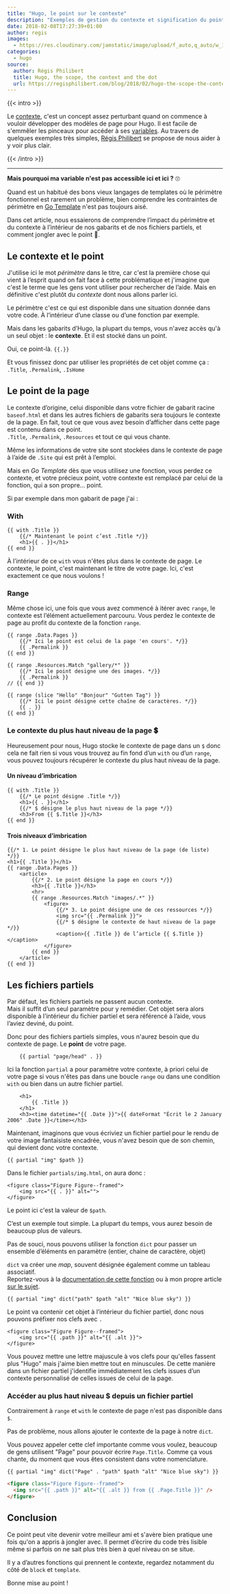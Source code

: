 ```yaml
---
title: "Hugo, le point sur le contexte"
description: "Exemples de gestion du contexte et signification du point dans les templates Hugo."
date: 2018-02-08T17:27:39+01:00
author: regis
images:
  - https://res.cloudinary.com/jamstatic/image/upload/f_auto,q_auto/w_1100,c_fit,co_white,g_north_west,x_80,y_80,l_text:poppins_80_ultrabold_line_spacing_-30:Hugo%252C%2520le%2520point%2520sur%2520le%2520contexte/jamstatic/twitter-card.png
categories:
  - hugo
source:
  author: Régis Philibert
  title: Hugo, the scope, the context and the dot
  url: https://regisphilibert.com/blog/2018/02/hugo-the-scope-the-context-and-the-dot/
---
```


{{< intro >}}

Le [contexte](https://gohugo.io/templates/introduction/#context-aka-the-dot),
c'est un concept assez perturbant quand on commence à vouloir développer des
modèles de page pour Hugo. Il est facile de s'emmêler les pinceaux pour accéder à
ses [variables](https://golang.org/pkg/text/template/#hdr-Variables). Au travers
de quelques exemples très simples, [Régis
Philibert](https://regisphilibert.com/tags/hugo/) se propose de nous aider à y
voir plus clair.

{{< /intro >}}

---

**Mais pourquoi ma variable n'est pas accessible ici et ici ?** 🙄

Quand est un habitué des bons vieux langages de templates où le périmètre
fonctionnel est rarement un problème, bien comprendre les contraintes de
périmètre en [Go Template](https://golang.org/pkg/html/template/) n'est pas
toujours aisé.

Dans cet article, nous essaierons de comprendre l’impact du périmètre et du
contexte à l’intérieur de nos gabarits et de nos fichiers partiels, et comment jongler avec le point 🤹.

## Le contexte et le point

J'utilise ici le mot _périmètre_ dans le titre, car c'est la première chose qui
vient à l’esprit quand on fait face à cette problématique et j'imagine que c'est
le terme que les gens vont utiliser pour rechercher de l’aide. Mais en
définitive c'est plutôt du _contexte_ dont nous allons parler ici.

Le périmètre c'est ce qui est disponible dans une situation donnée dans votre
code. À l’intérieur d’une classe ou d’une fonction par exemple.

Mais dans les gabarits d’Hugo, la plupart du temps, vous n'avez accès qu'à un
seul objet : le **contexte**. Et il est stocké dans un point.

Oui, ce point-là. `{{.}}`

Et vous finissez donc par utiliser les propriétés de cet objet comme ça : \
`.Title`, `.Permalink`, `.IsHome`

## Le point de la page

Le contexte d’origine, celui disponible dans votre fichier de gabarit racine
`baseof.html` et dans les autres fichiers de gabarits sera toujours le contexte
de la page. En fait, tout ce que vous avez besoin d’afficher dans cette page est
contenu dans ce point.\
`.Title`, `.Permalink`, `.Resources` et tout ce qui vous chante.

Même les informations de votre site sont stockées dans le contexte de page à
l’aide de `.Site` qui est prêt à l’emploi.

Mais en _Go Template_ dès que vous utilisez une fonction, vous perdez ce
contexte, et votre précieux point, votre contexte est remplacé par celui de la
fonction, qui a son propre… point.

Si par exemple dans mon gabarit de page j'ai :

### With

```go-html-template
{{ with .Title }}
    {{/* Maintenant le point c’est .Title */}}
    <h1>{{ . }}</h1>
{{ end }}
```

À l’intérieur de ce `with` vous n'êtes plus dans le contexte de page. Le
contexte, le point, c'est maintenant le titre de votre page. Ici, c'est
exactement ce que nous voulons !

### Range

Même chose ici, une fois que vous avez commencé à itérer avec `range`, le
contexte est l’élément actuellement parcouru. Vous perdez le contexte de page au
profit du contexte de la fonction `range`.

```go-html-template
{{ range .Data.Pages }}
    {{/* Ici le point est celui de la page 'en cours'. */}}
    {{ .Permalink }}
{{ end }}
```

```go-html-template
{{ range .Resources.Match "gallery/*" }}
    {{/* Ici le point designe une des images. */}}
    {{ .Permalink }}
// {{ end }}
```

```go-html-template
{{ range (slice "Hello" "Bonjour" "Gutten Tag") }}
    {{/* Ici le point désigne cette chaîne de caractères. */}}
    {{ . }}
{{ end }}
```

### Le contexte du plus haut niveau de la page 💲

Heureusement pour nous, Hugo stocke le contexte de page dans un `$` donc cela ne
fait rien si vous vous trouvez au fin fond d’un `with` ou d’un `range`, vous
pouvez toujours récupérer le contexte du plus haut niveau de la page.

#### Un niveau d’imbrication

```go-html-template
{{ with .Title }}
    {{/* Le point désigne .Title */}}
    <h1>{{ . }}</h1>
    {{/* $ désigne le plus haut niveau de la page */}}
    <h3>From {{ $.Title }}</h3>
{{ end }}
```

#### Trois niveaux d’imbrication

```go-html-template
{{/* 1. Le point désigne le plus haut niveau de la page (de liste) */}}
<h1>{{ .Title }}</h1>
{{ range .Data.Pages }}
    <article>
        {{/* 2. Le point désigne la page en cours */}}
        <h3>{{ .Title }}</h3>
        <hr>
        {{ range .Resources.Match "images/.*" }}
            <figure>
                {{/* 3. Le point désigne une de ces ressources */}}
                <img src="{{ .Permalink }}">
                {{/* $ désigne le contexte de haut niveau de la page */}}
                <caption>{{ .Title }} de l’article {{ $.Title }}</caption>
            </figure>
        {{ end }}
    </article>
{{ end }}
```

## Les fichiers partiels

Par défaut, les fichiers partiels ne passent aucun contexte.\
Mais il suffit d’un seul paramètre pour y remédier. Cet objet sera alors disponible
à l’intérieur du fichier partiel et sera référencé à l’aide, vous l’aviez deviné,
du point.

Donc pour des fichiers partiels simples, vous n'aurez besoin que du contexte de
page. Le **point** de votre page.

```go-html-template
    {{ partial "page/head" . }}
```

Ici la fonction `partial` a pour paramètre votre contexte, à priori celui de
votre page si vous n'êtes pas dans une boucle `range` ou dans une condition
`with` ou bien dans un autre fichier partiel.

```go-html-template
    <h1>
        {{ .Title }}
    </h1>
    <h3><time datetime="{{ .Date }}">{{ dateFormat "Écrit le 2 January 2006" .Date }}</time></h3>
```

Maintenant, imaginons que vous écriviez un fichier partiel pour le rendu de
votre image fantaisiste encadrée, vous n'avez besoin que de son chemin, qui
devient donc votre contexte.

```go-html-template
{{ partial "img" $path }}
```

Dans le fichier `partials/img.html`, on aura donc :

```go-html-template
<figure class="Figure Figure--framed">
    <img src="{{ . }}" alt="">
</figure>
```

Le point ici c'est la valeur de `$path`.

C’est un exemple tout simple. La plupart du temps, vous aurez besoin de beaucoup
plus de valeurs.

Pas de souci, nous pouvons utiliser la fonction `dict` pour passer un ensemble
d’éléments en paramètre (entier, chaine de caractère, objet)

`dict` va créer une _map_, souvent désignée également comme un tableau
associatif.\
Reportez-vous à la [documentation de cette fonction](https://gohugo.io/functions/dict)
ou à mon propre article [sur le sujet](https://regisphilibert.com/blog/2017/04/hugo-cheat-sheet-go-template-translator/#associative-arrays).

```go-html-template
{{ partial "img" dict("path" $path "alt" "Nice blue sky") }}
```

Le point va contenir cet objet à l’intérieur du fichier partiel, donc nous
pouvons préfixer nos clefs avec `.`

```go-html-template
<figure class="Figure Figure--framed">
    <img src="{{ .path }}" alt="{{ .alt }}">
</figure>
```

Vous pouvez mettre une lettre majuscule à vos clefs pour qu'elles fassent plus
"Hugo" mais j'aime bien mettre tout en minuscules. De cette manière dans un
fichier partiel j'identifie immédiatement les clefs issues d’un contexte
personnalisé de celles issues de celui de la page.

### Accéder au plus haut niveau \$ depuis un fichier partiel

Contrairement à `range` et `with` le contexte de page n'est pas disponible dans
`$`.

Pas de problème, nous allons ajouter le contexte de la page à notre `dict`.

Vous pouvez appeler cette clef importante comme vous voulez, beaucoup de gens
utilisent "Page" pour pouvoir écrire `Page.Title`. Comme ça vous chante, du
moment que vous êtes consistent dans votre nomenclature.

```go-html-template
{{ partial "img" dict("Page" . "path" $path "alt" "Nice blue sky") }}
```

```html
<figure class="Figure Figure--framed">
  <img src="{{ .path }}" alt="{{ .alt }} from {{ .Page.Title }}" />
</figure>
```

## Conclusion

Ce point peut vite devenir votre meilleur ami et s'avère bien pratique une fois
qu'on a appris à jongler avec. Il permet d’écrire du code très lisible même si
parfois on ne sait plus très bien à quel niveau on se situe.

Il y a d’autres fonctions qui prennent le contexte, regardez notamment du côté
de `block` et `template`.

Bonne mise au point !
